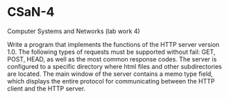 # CSaN-4
Computer Systems and Networks (lab work 4)

Write a program that implements the functions of the HTTP server version 1.0. The following types of requests must be supported without fail: GET, POST, HEAD, as well as the most common response codes. The server is configured to a specific directory where html files and other subdirectories are located. The main window of the server contains a memo type field, which displays the entire protocol for communicating between the HTTP client and the HTTP server.
